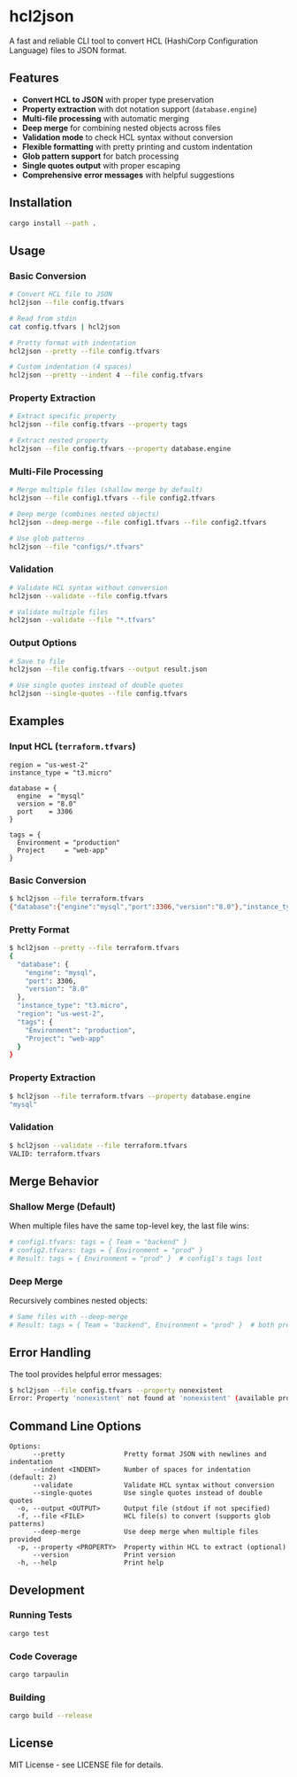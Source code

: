 # hcl2json

A fast and reliable CLI tool to convert HCL (HashiCorp Configuration Language) files to JSON format.

## Features

- **Convert HCL to JSON** with proper type preservation
- **Property extraction** with dot notation support (`database.engine`)
- **Multi-file processing** with automatic merging
- **Deep merge** for combining nested objects across files
- **Validation mode** to check HCL syntax without conversion
- **Flexible formatting** with pretty printing and custom indentation
- **Glob pattern support** for batch processing
- **Single quotes output** with proper escaping
- **Comprehensive error messages** with helpful suggestions

## Installation

```bash
cargo install --path .
```

## Usage

### Basic Conversion

```bash
# Convert HCL file to JSON
hcl2json --file config.tfvars

# Read from stdin
cat config.tfvars | hcl2json

# Pretty format with indentation
hcl2json --pretty --file config.tfvars

# Custom indentation (4 spaces)
hcl2json --pretty --indent 4 --file config.tfvars
```

### Property Extraction

```bash
# Extract specific property
hcl2json --file config.tfvars --property tags

# Extract nested property
hcl2json --file config.tfvars --property database.engine
```

### Multi-File Processing

```bash
# Merge multiple files (shallow merge by default)
hcl2json --file config1.tfvars --file config2.tfvars

# Deep merge (combines nested objects)
hcl2json --deep-merge --file config1.tfvars --file config2.tfvars

# Use glob patterns
hcl2json --file "configs/*.tfvars"
```

### Validation

```bash
# Validate HCL syntax without conversion
hcl2json --validate --file config.tfvars

# Validate multiple files
hcl2json --validate --file "*.tfvars"
```

### Output Options

```bash
# Save to file
hcl2json --file config.tfvars --output result.json

# Use single quotes instead of double quotes
hcl2json --single-quotes --file config.tfvars
```

## Examples

### Input HCL (`terraform.tfvars`)
```hcl
region = "us-west-2"
instance_type = "t3.micro"

database = {
  engine  = "mysql"
  version = "8.0"
  port    = 3306
}

tags = {
  Environment = "production"
  Project     = "web-app"
}
```

### Basic Conversion
```bash
$ hcl2json --file terraform.tfvars
{"database":{"engine":"mysql","port":3306,"version":"8.0"},"instance_type":"t3.micro","region":"us-west-2","tags":{"Environment":"production","Project":"web-app"}}
```

### Pretty Format
```bash
$ hcl2json --pretty --file terraform.tfvars
{
  "database": {
    "engine": "mysql",
    "port": 3306,
    "version": "8.0"
  },
  "instance_type": "t3.micro",
  "region": "us-west-2",
  "tags": {
    "Environment": "production",
    "Project": "web-app"
  }
}
```

### Property Extraction
```bash
$ hcl2json --file terraform.tfvars --property database.engine
"mysql"
```

### Validation
```bash
$ hcl2json --validate --file terraform.tfvars
VALID: terraform.tfvars
```

## Merge Behavior

### Shallow Merge (Default)
When multiple files have the same top-level key, the last file wins:

```bash
# config1.tfvars: tags = { Team = "backend" }
# config2.tfvars: tags = { Environment = "prod" }
# Result: tags = { Environment = "prod" }  # config1's tags lost
```

### Deep Merge
Recursively combines nested objects:

```bash
# Same files with --deep-merge
# Result: tags = { Team = "backend", Environment = "prod" }  # both preserved
```

## Error Handling

The tool provides helpful error messages:

```bash
$ hcl2json --file config.tfvars --property nonexistent
Error: Property 'nonexistent' not found at 'nonexistent' (available properties: database, instance_type, region, tags)
```

## Command Line Options

```
Options:
      --pretty               Pretty format JSON with newlines and indentation
      --indent <INDENT>      Number of spaces for indentation (default: 2)
      --validate             Validate HCL syntax without conversion
      --single-quotes        Use single quotes instead of double quotes
  -o, --output <OUTPUT>      Output file (stdout if not specified)
  -f, --file <FILE>          HCL file(s) to convert (supports glob patterns)
      --deep-merge           Use deep merge when multiple files provided
  -p, --property <PROPERTY>  Property within HCL to extract (optional)
      --version              Print version
  -h, --help                 Print help
```

## Development

### Running Tests
```bash
cargo test
```

### Code Coverage
```bash
cargo tarpaulin
```

### Building
```bash
cargo build --release
```

## License

MIT License - see LICENSE file for details.
